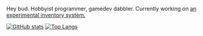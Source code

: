 Hey bud. Hobbyist programmer, gamedev dabbler.
Currently working on [an experimental inventory system.](https://github.com/SpongeGuy/inventory_system)


[![GitHub stats](https://github-readme-stats.vercel.app/api?username=SpongeGuy&show_icons=true&count_private=true)](https://github.com/anuraghazra/github-readme-stats)
[![Top Langs](https://github-readme-stats.vercel.app/api/top-langs/?username=SpongeGuy&layout=compact&langs_count=8)](https://github.com/anuraghazra/github-readme-stats)
